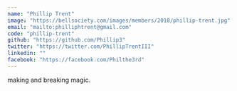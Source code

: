 ```yaml
---
name: "Phillip Trent"
image: "https://bellsociety.com/images/members/2018/phillip-trent.jpg"
email: "mailto:philliphtrent@gmail.com"
code: "phillip-trent"
github: "https://github.com/Phillip3"
twitter: "https://twitter.com/PhillipTrentIII"
linkedin: ""
facebook: "https://facebook.com/Philthe3rd"
---
```

making and breaking magic.